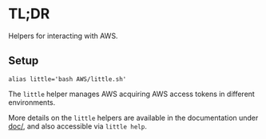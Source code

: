 # TL;DR

Helpers for interacting with AWS.

## Setup

```
alias little='bash AWS/little.sh'
```

The `little` helper manages AWS acquiring AWS
access tokens in different environments.  

More details on the `little` helpers are available in the documentation under [doc/](doc/README.md), and also accessible via `little help`.
